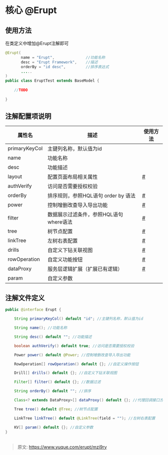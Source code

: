 # 核心 @Erupt


## 使用方法
在类定义中增加@Erupt注解即可
```java
@Erupt(
       name = "Erupt",              //功能名称
       desc = "Erupt Framework",	//描述
       orderBy = "id desc", 		//排序表达式
       .....
)
public class EruptTest extends BaseModel {
    
    //TODO 
    
}
```

## 注解配置项说明
| 属性名 | 描述 | 使用方法 |
| --- | --- | --- |
| primaryKeyCol | 主键列名称，默认值为id |  |
| name | 功能名称 |  |
| desc | 功能描述 |  |
| layout  | 配置页面布局相关属性 | [#](https://www.yuque.com/erupts/erupt/abgsh10xr7nrkzga) |
| authVerify | 访问是否需要授权校验 |  |
| orderBy | 排序规则，参照HQL语句 order by 语法 | [#](https://www.yuque.com/erupts/erupt/pbrolx) |
| power | 控制增删改查导入导出功能 | [#](https://www.yuque.com/erupts/erupt/wf4tbr) |
| filter | 数据展示过滤条件，参照HQL语句where语法 | [#](https://www.yuque.com/erupts/erupt/ukf1vr) |
| tree | 树节点配置 | [#](https://www.yuque.com/erupts/erupt/rz3beg) |
| linkTree | 左树右表配置 | [#](https://www.yuque.com/erupts/erupt/alnepe) |
| drills | 自定义下钻关联视图 | [#](https://www.yuque.com/erupts/erupt/uk1to5) |
| rowOperation | 自定义功能按钮 | [#](https://www.yuque.com/erupts/erupt/gaing7) |
| dataProxy | 服务层逻辑扩展（扩展已有逻辑） | [#](https://www.yuque.com/erupts/erupt/nicqg3) |
| param | 自定义参数 |  |


## 注解文件定义
```java
public @interface Erupt {

    String primaryKeyCol() default "id"; //主键列名称，默认值为id

    String name(); //功能名称

    String desc() default ""; //功能描述

    boolean authVerify() default true; //访问是否需要授权校验

    Power power() default @Power; //控制增删改查导入导出功能

    RowOperation[] rowOperation() default {}; //自定义操作按钮

    Drill[] drills() default {}; //自定义下钻关联视图

    Filter[] filter() default {}; //数据过滤

    String orderBy() default ""; //排序

    Class<? extends DataProxy>[] dataProxy() default {}; //代理回调接口方法集

    Tree tree() default @Tree; //树节点配置

    LinkTree linkTree() default @LinkTree(field = ""); //左树右表配置

    KV[] param() default {}; //自定义参数
}
```


## 


> 原文: <https://www.yuque.com/erupt/mzi9ry>